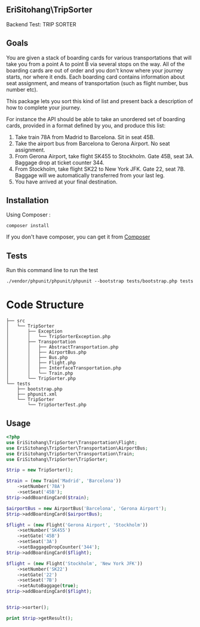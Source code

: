 ##  EriSitohang\TripSorter
Backend Test: TRIP SORTER

## Goals
You are given a stack of boarding cards for various transportations that will take you from a point A to point B via several stops on the way.
All of the boarding cards are out of order and you don't know where your journey starts, nor where it ends.
Each boarding card contains information about seat assignment, and means of transportation (such as flight number, bus number etc).

This package lets you sort this kind of list and present back a description of how to complete your journey.

For instance the API should be able to take an unordered set of boarding cards, provided in a format defined by you, and produce this list:

1. Take train 78A from Madrid to Barcelona. Sit in seat 45B.
2. Take the airport bus from Barcelona to Gerona Airport. No seat assignment.
3. From Gerona Airport, take flight SK455 to Stockholm. Gate 45B, seat 3A. Baggage drop at ticket counter 344.
4. From Stockholm, take flight SK22 to New York JFK. Gate 22, seat 7B. Baggage will we automatically transferred from your last leg.
5.  You have arrived at your final destination.


## Installation

Using Composer :

```
composer install
```

If you don't have composer, you can get it from [Composer](https://getcomposer.org/)


## Tests
Run this command line to run the test

```
./vendor/phpunit/phpunit/phpunit --bootstrap tests/bootstrap.php tests
```

# Code Structure
```
├── src
│   └── TripSorter
│       ├── Exception
│       │   └── TripSorterException.php
│       ├── Transportation
│       │   ├── AbstractTransportation.php
│       │   ├── AirportBus.php
│       │   ├── Bus.php
│       │   ├── Flight.php
│       │   ├── InterfaceTransportation.php
│       │   └── Train.php
│       └── TripSorter.php
└── tests
    ├── bootstrap.php
    ├── phpunit.xml
    └── TripSorter
        └── TripSorterTest.php
```

## Usage

```php
<?php
use EriSitohang\TripSorter\Transportation\Flight;
use EriSitohang\TripSorter\Transportation\AirportBus;
use EriSitohang\TripSorter\Transportation\Train;
use EriSitohang\TripSorter\TripSorter;

$trip = new TripSorter();

$train = (new Train('Madrid', 'Barcelona'))
    ->setNumber('78A')
    ->setSeat('45B');
$trip->addBoardingCard($train);

$airportBus = new AirportBus('Barcelona', 'Gerona Airport');
$trip->addBoardingCard($airportBus);

$flight = (new Flight('Gerona Airport', 'Stockholm'))
    ->setNumber('SK455')
    ->setGate('45B')
    ->setSeat('3A')
    ->setBaggageDropCounter('344');
$trip->addBoardingCard($flight);

$flight = (new Flight('Stockholm', 'New York JFK'))
    ->setNumber('SK22')
    ->setGate('22')
    ->setSeat('7B')
    ->setAutoBaggage(true);
$trip->addBoardingCard($flight);


$trip->sorter();

print $trip->getResult();
```